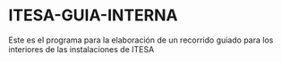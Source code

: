 # ITESA-GUIA-INTERNA
Este es el programa para la elaboración de un recorrido guiado para los interiores de las instalaciones de ITESA
